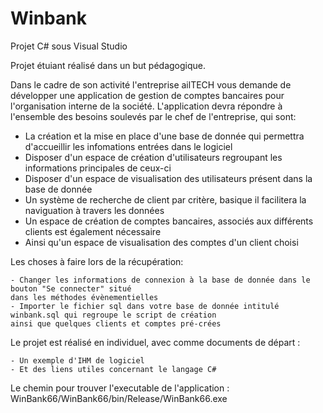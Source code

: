 # Winbank
Projet C# sous Visual Studio

Projet étuiant réalisé dans un but pédagogique.

Dans le cadre de son activité l'entreprise ailTECH vous demande de développer une application de gestion de comptes bancaires
pour l'organisation interne de la société.
L'application devra répondre à l'ensemble des besoins soulevés par le chef de l'entreprise, qui sont:

  - La création et la mise en place d'une base de donnée qui permettra d'accueillir les infomations entrées dans le logiciel
  - Disposer d'un espace de création d'utilisateurs regroupant les informations principales de ceux-ci
  - Disposer d'un espace de visualisation des utilisateurs présent dans la base de donnée
  - Un système de recherche de client par critère, basique il facilitera la naviguation à  travers les données
  - Un espace de création de comptes bancaires, associés aux différents clients est également nécessaire
  - Ainsi qu'un espace de visualisation des comptes d'un client choisi
  
  Les choses à faire lors de la récupération:
  
    - Changer les informations de connexion à la base de donnée dans le bouton "Se connecter" situé 
    dans les méthodes évènementielles
    - Importer le fichier sql dans votre base de donnée intitulé winbank.sql qui regroupe le script de création 
    ainsi que quelques clients et comptes pré-crées
    
  Le projet est réalisé en individuel, avec comme documents de départ :
  
    - Un exemple d'IHM de logiciel
    - Et des liens utiles concernant le langage C#
   
  Le chemin pour trouver l'executable de l'application : WinBank66/WinBank66/bin/Release/WinBank66.exe
    

    
